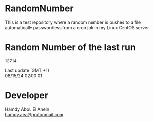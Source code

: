 # RandomNumber    
This is a test repository where a random number is pushed to a file automatically passwordless from a cron job in my Linux CentOS server    
# Random Number of the last run   
13714
      
Last update (GMT +1)    
08/15/24 02:00:01
# Developer    
Hamdy Abou El Anein   
hamdy.aea@protonmail.com

